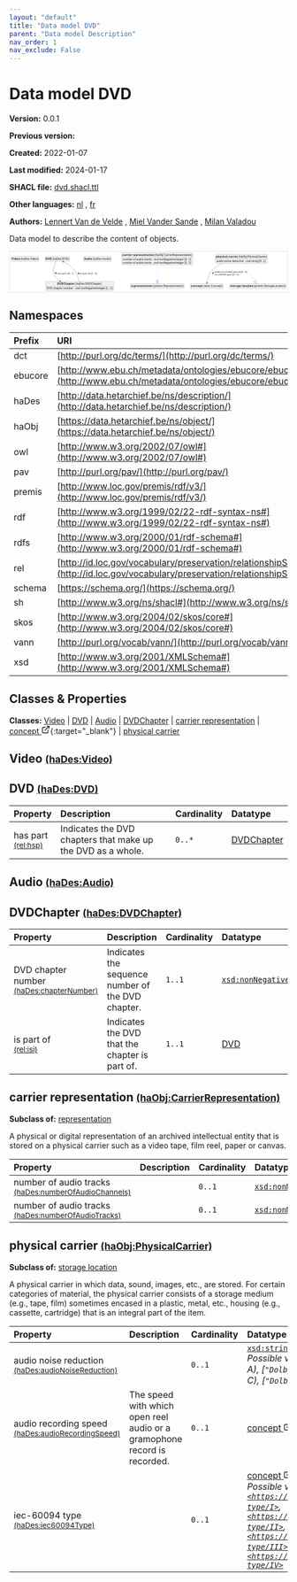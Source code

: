 ```yaml
---
layout: "default"
title: "Data model DVD"
parent: "Data model Description"
nav_order: 1
nav_exclude: False
---
```

<svg xmlns="http://www.w3.org/2000/svg" style="display: none;"><symbol id="svg-external-link" width="24" height="24" viewBox="0 0 24 24" fill="none" stroke="currentColor" stroke-width="2" stroke-linecap="round" stroke-linejoin="round" class="feather feather-external-link"><title id="svg-external-link-title">(external link)</title><path d="M18 13v6a2 2 0 0 1-2 2H5a2 2 0 0 1-2-2V8a2 2 0 0 1 2-2h6"></path><polyline points="15 3 21 3 21 9"></polyline><line x1="10" y1="14" x2="21" y2="3"></line> </symbol></svg>

Data model DVD
====================

**Version:** 0.0.1

**Previous version:** 

**Created:** 2022-01-07

**Last modified:** 2024-01-17

**SHACL file:** [dvd.shacl.ttl](dvd.shacl.ttl)

**Other languages:**
[nl](../nl)
, [fr](../fr)

**Authors:**
[Lennert Van de Velde](mailto:lennert.vandevelde@meemoo.be)
, [Miel Vander Sande](mailto:miel.vandersande@meemoo.be)
, [Milan Valadou](mailto:milan.valadou@meemoo.be)


Data model to describe the content of objects.

<div class="wrap">
  <div class="zoom">
  <svg xmlns="http://www.w3.org/2000/svg" xmlns:xlink="http://www.w3.org/1999/xlink" contentStyleType="text/css" preserveAspectRatio="none" version="1.1" viewBox="0 0 1535 223" zoomAndPan="magnify"><defs/><g><a href="#haDes%3AVideo" target="_top" title="#haDes%3AVideo" xlink:actuate="onRequest" xlink:href="#haDes%3AVideo" xlink:show="new" xlink:title="#haDes%3AVideo" xlink:type="simple"><g id="elem_haDes_Video"><rect codeLine="15" fill="#F1F1F1" height="26.2969" id="haDes_Video" rx="3.5" ry="3.5" style="stroke:#181818;stroke-width:0.5;" width="154" x="7" y="27.5"/><text fill="#000000" font-family="sans-serif" font-size="14" font-weight="bold" lengthAdjust="spacing" textLength="45" x="10" y="45.4951">Video</text><text fill="#000000" font-family="sans-serif" font-size="14" lengthAdjust="spacing" textLength="4" x="55" y="45.4951"> </text><text fill="#000000" font-family="sans-serif" font-size="14" lengthAdjust="spacing" textLength="99" x="59" y="45.4951">(haDes:Video)</text></g></a><a href="#haDes%3ADVD" target="_top" title="#haDes%3ADVD" xlink:actuate="onRequest" xlink:href="#haDes%3ADVD" xlink:show="new" xlink:title="#haDes%3ADVD" xlink:type="simple"><g id="elem_haDes_DVD"><rect codeLine="16" fill="#F1F1F1" height="26.2969" id="haDes_DVD" rx="3.5" ry="3.5" style="stroke:#181818;stroke-width:0.5;" width="134" x="196" y="27.5"/><text fill="#000000" font-family="sans-serif" font-size="14" font-weight="bold" lengthAdjust="spacing" textLength="33" x="199" y="45.4951">DVD</text><text fill="#000000" font-family="sans-serif" font-size="14" lengthAdjust="spacing" textLength="4" x="232" y="45.4951"> </text><text fill="#000000" font-family="sans-serif" font-size="14" lengthAdjust="spacing" textLength="91" x="236" y="45.4951">(haDes:DVD)</text></g></a><a href="#haDes%3AAudio" target="_top" title="#haDes%3AAudio" xlink:actuate="onRequest" xlink:href="#haDes%3AAudio" xlink:show="new" xlink:title="#haDes%3AAudio" xlink:type="simple"><g id="elem_haDes_Audio"><rect codeLine="17" fill="#F1F1F1" height="26.2969" id="haDes_Audio" rx="3.5" ry="3.5" style="stroke:#181818;stroke-width:0.5;" width="154" x="408" y="27.5"/><text fill="#000000" font-family="sans-serif" font-size="14" font-weight="bold" lengthAdjust="spacing" textLength="45" x="411" y="45.4951">Audio</text><text fill="#000000" font-family="sans-serif" font-size="14" lengthAdjust="spacing" textLength="4" x="456" y="45.4951"> </text><text fill="#000000" font-family="sans-serif" font-size="14" lengthAdjust="spacing" textLength="99" x="460" y="45.4951">(haDes:Audio)</text></g></a><a href="#haDes%3ADVDChapter" target="_top" title="#haDes%3ADVDChapter" xlink:actuate="onRequest" xlink:href="#haDes%3ADVDChapter" xlink:show="new" xlink:title="#haDes%3ADVDChapter" xlink:type="simple"><g id="elem_haDes_DVDChapter"><rect codeLine="18" fill="#F1F1F1" height="50.5938" id="haDes_DVDChapter" rx="3.5" ry="3.5" style="stroke:#181818;stroke-width:0.5;" width="376" x="198" y="166"/><text fill="#000000" font-family="sans-serif" font-size="14" font-weight="bold" lengthAdjust="spacing" textLength="96" x="263" y="183.9951">DVDChapter</text><text fill="#000000" font-family="sans-serif" font-size="14" lengthAdjust="spacing" textLength="4" x="359" y="183.9951"> </text><text fill="#000000" font-family="sans-serif" font-size="14" lengthAdjust="spacing" textLength="146" x="363" y="183.9951">(haDes:DVDChapter)</text><line style="stroke:#181818;stroke-width:0.5;" x1="199" x2="573" y1="192.2969" y2="192.2969"/><text fill="#000000" font-family="sans-serif" font-size="14" lengthAdjust="spacing" textLength="31" x="204" y="209.292">DVD</text><text fill="#000000" font-family="sans-serif" font-size="14" lengthAdjust="spacing" textLength="4" x="235" y="209.292"> </text><text fill="#000000" font-family="sans-serif" font-size="14" lengthAdjust="spacing" textLength="53" x="239" y="209.292">chapter</text><text fill="#000000" font-family="sans-serif" font-size="14" lengthAdjust="spacing" textLength="4" x="292" y="209.292"> </text><text fill="#000000" font-family="sans-serif" font-size="14" lengthAdjust="spacing" textLength="54" x="296" y="209.292">number</text><text fill="#000000" font-family="sans-serif" font-size="14" lengthAdjust="spacing" textLength="4" x="350" y="209.292"> </text><text fill="#000000" font-family="sans-serif" font-size="14" lengthAdjust="spacing" textLength="5" x="354" y="209.292">:</text><text fill="#000000" font-family="sans-serif" font-size="14" lengthAdjust="spacing" textLength="4" x="359" y="209.292"> </text><text fill="#000000" font-family="sans-serif" font-size="14" font-style="italic" lengthAdjust="spacing" textLength="165" x="363" y="209.292">xsd:nonNegativeInteger</text><text fill="#000000" font-family="sans-serif" font-size="14" lengthAdjust="spacing" textLength="4" x="528" y="209.292"> </text><text fill="#000000" font-family="sans-serif" font-size="14" lengthAdjust="spacing" textLength="36" x="532" y="209.292">[1..1]</text></g></a><a href="#haObj%3ACarrierRepresentation" target="_top" title="#haObj%3ACarrierRepresentation" xlink:actuate="onRequest" xlink:href="#haObj%3ACarrierRepresentation" xlink:show="new" xlink:title="#haObj%3ACarrierRepresentation" xlink:type="simple"><g id="elem_haObj_CarrierRepresentation"><rect codeLine="19" fill="#F1F1F1" height="66.8906" id="haObj_CarrierRepresentation" rx="3.5" ry="3.5" style="stroke:#181818;stroke-width:0.5;" width="393" x="619.5" y="7"/><text fill="#000000" font-family="sans-serif" font-size="14" font-weight="bold" lengthAdjust="spacing" textLength="53" x="622.5" y="24.9951">carrier</text><text fill="#000000" font-family="sans-serif" font-size="14" font-weight="bold" lengthAdjust="spacing" textLength="5" x="675.5" y="24.9951"> </text><text fill="#000000" font-family="sans-serif" font-size="14" font-weight="bold" lengthAdjust="spacing" textLength="118" x="680.5" y="24.9951">representation</text><text fill="#000000" font-family="sans-serif" font-size="14" lengthAdjust="spacing" textLength="4" x="798.5" y="24.9951"> </text><text fill="#000000" font-family="sans-serif" font-size="14" lengthAdjust="spacing" textLength="207" x="802.5" y="24.9951">(haObj:CarrierRepresentation)</text><line style="stroke:#181818;stroke-width:0.5;" x1="620.5" x2="1011.5" y1="33.2969" y2="33.2969"/><text fill="#000000" font-family="sans-serif" font-size="14" lengthAdjust="spacing" textLength="54" x="625.5" y="50.292">number</text><text fill="#000000" font-family="sans-serif" font-size="14" lengthAdjust="spacing" textLength="4" x="679.5" y="50.292"> </text><text fill="#000000" font-family="sans-serif" font-size="14" lengthAdjust="spacing" textLength="13" x="683.5" y="50.292">of</text><text fill="#000000" font-family="sans-serif" font-size="14" lengthAdjust="spacing" textLength="4" x="696.5" y="50.292"> </text><text fill="#000000" font-family="sans-serif" font-size="14" lengthAdjust="spacing" textLength="38" x="700.5" y="50.292">audio</text><text fill="#000000" font-family="sans-serif" font-size="14" lengthAdjust="spacing" textLength="4" x="738.5" y="50.292"> </text><text fill="#000000" font-family="sans-serif" font-size="14" lengthAdjust="spacing" textLength="42" x="742.5" y="50.292">tracks</text><text fill="#000000" font-family="sans-serif" font-size="14" lengthAdjust="spacing" textLength="4" x="784.5" y="50.292"> </text><text fill="#000000" font-family="sans-serif" font-size="14" lengthAdjust="spacing" textLength="5" x="788.5" y="50.292">:</text><text fill="#000000" font-family="sans-serif" font-size="14" lengthAdjust="spacing" textLength="4" x="793.5" y="50.292"> </text><text fill="#000000" font-family="sans-serif" font-size="14" font-style="italic" lengthAdjust="spacing" textLength="165" x="797.5" y="50.292">xsd:nonNegativeInteger</text><text fill="#000000" font-family="sans-serif" font-size="14" lengthAdjust="spacing" textLength="4" x="962.5" y="50.292"> </text><text fill="#000000" font-family="sans-serif" font-size="14" lengthAdjust="spacing" textLength="36" x="966.5" y="50.292">[0..1]</text><text fill="#000000" font-family="sans-serif" font-size="14" lengthAdjust="spacing" textLength="54" x="625.5" y="66.5889">number</text><text fill="#000000" font-family="sans-serif" font-size="14" lengthAdjust="spacing" textLength="4" x="679.5" y="66.5889"> </text><text fill="#000000" font-family="sans-serif" font-size="14" lengthAdjust="spacing" textLength="13" x="683.5" y="66.5889">of</text><text fill="#000000" font-family="sans-serif" font-size="14" lengthAdjust="spacing" textLength="4" x="696.5" y="66.5889"> </text><text fill="#000000" font-family="sans-serif" font-size="14" lengthAdjust="spacing" textLength="38" x="700.5" y="66.5889">audio</text><text fill="#000000" font-family="sans-serif" font-size="14" lengthAdjust="spacing" textLength="4" x="738.5" y="66.5889"> </text><text fill="#000000" font-family="sans-serif" font-size="14" lengthAdjust="spacing" textLength="42" x="742.5" y="66.5889">tracks</text><text fill="#000000" font-family="sans-serif" font-size="14" lengthAdjust="spacing" textLength="4" x="784.5" y="66.5889"> </text><text fill="#000000" font-family="sans-serif" font-size="14" lengthAdjust="spacing" textLength="5" x="788.5" y="66.5889">:</text><text fill="#000000" font-family="sans-serif" font-size="14" lengthAdjust="spacing" textLength="4" x="793.5" y="66.5889"> </text><text fill="#000000" font-family="sans-serif" font-size="14" font-style="italic" lengthAdjust="spacing" textLength="165" x="797.5" y="66.5889">xsd:nonNegativeInteger</text><text fill="#000000" font-family="sans-serif" font-size="14" lengthAdjust="spacing" textLength="4" x="962.5" y="66.5889"> </text><text fill="#000000" font-family="sans-serif" font-size="14" lengthAdjust="spacing" textLength="36" x="966.5" y="66.5889">[0..1]</text></g></a><a href="#premis%3ARepresentation" target="_top" title="#premis%3ARepresentation" xlink:actuate="onRequest" xlink:href="#premis%3ARepresentation" xlink:show="new" xlink:title="#premis%3ARepresentation" xlink:type="simple"><g id="elem_premis_Representation"><rect codeLine="20" fill="#F1F1F1" height="26.2969" id="premis_Representation" rx="3.5" ry="3.5" style="stroke:#181818;stroke-width:0.5;" width="297" x="667.5" y="178.5"/><text fill="#000000" font-family="sans-serif" font-size="14" font-weight="bold" lengthAdjust="spacing" textLength="118" x="670.5" y="196.4951">representation</text><text fill="#000000" font-family="sans-serif" font-size="14" lengthAdjust="spacing" textLength="4" x="788.5" y="196.4951"> </text><text fill="#000000" font-family="sans-serif" font-size="14" lengthAdjust="spacing" textLength="169" x="792.5" y="196.4951">(premis:Representation)</text></g></a><a href="../../terms/en#skos%3AConcept" target="_top" title="../../terms/en#skos%3AConcept" xlink:actuate="onRequest" xlink:href="../../terms/en#skos%3AConcept" xlink:show="new" xlink:title="../../terms/en#skos%3AConcept" xlink:type="simple"><g id="elem_skos_Concept"><rect codeLine="21" fill="#F1F1F1" height="26.2969" id="skos_Concept" rx="3.5" ry="3.5" style="stroke:#181818;stroke-width:0.5;" width="181" x="999.5" y="178.5"/><text fill="#000000" font-family="sans-serif" font-size="14" font-weight="bold" lengthAdjust="spacing" textLength="64" x="1002.5" y="196.4951">concept</text><text fill="#000000" font-family="sans-serif" font-size="14" lengthAdjust="spacing" textLength="4" x="1066.5" y="196.4951"> </text><text fill="#000000" font-family="sans-serif" font-size="14" lengthAdjust="spacing" textLength="107" x="1070.5" y="196.4951">(skos:Concept)</text></g></a><a href="#haObj%3APhysicalCarrier" target="_top" title="#haObj%3APhysicalCarrier" xlink:actuate="onRequest" xlink:href="#haObj%3APhysicalCarrier" xlink:show="new" xlink:title="#haObj%3APhysicalCarrier" xlink:type="simple"><g id="elem_haObj_PhysicalCarrier"><rect codeLine="22" fill="#F1F1F1" height="50.5938" id="haObj_PhysicalCarrier" rx="3.5" ry="3.5" style="stroke:#181818;stroke-width:0.5;" width="287" x="1138.5" y="15"/><text fill="#000000" font-family="sans-serif" font-size="14" font-weight="bold" lengthAdjust="spacing" textLength="64" x="1141.5" y="32.9951">physical</text><text fill="#000000" font-family="sans-serif" font-size="14" font-weight="bold" lengthAdjust="spacing" textLength="5" x="1205.5" y="32.9951"> </text><text fill="#000000" font-family="sans-serif" font-size="14" font-weight="bold" lengthAdjust="spacing" textLength="53" x="1210.5" y="32.9951">carrier</text><text fill="#000000" font-family="sans-serif" font-size="14" lengthAdjust="spacing" textLength="4" x="1263.5" y="32.9951"> </text><text fill="#000000" font-family="sans-serif" font-size="14" lengthAdjust="spacing" textLength="155" x="1267.5" y="32.9951">(haObj:PhysicalCarrier)</text><line style="stroke:#181818;stroke-width:0.5;" x1="1139.5" x2="1424.5" y1="41.2969" y2="41.2969"/><text fill="#000000" font-family="sans-serif" font-size="14" lengthAdjust="spacing" textLength="38" x="1144.5" y="58.292">audio</text><text fill="#000000" font-family="sans-serif" font-size="14" lengthAdjust="spacing" textLength="4" x="1182.5" y="58.292"> </text><text fill="#000000" font-family="sans-serif" font-size="14" lengthAdjust="spacing" textLength="38" x="1186.5" y="58.292">noise</text><text fill="#000000" font-family="sans-serif" font-size="14" lengthAdjust="spacing" textLength="4" x="1224.5" y="58.292"> </text><text fill="#000000" font-family="sans-serif" font-size="14" lengthAdjust="spacing" textLength="66" x="1228.5" y="58.292">reduction</text><text fill="#000000" font-family="sans-serif" font-size="14" lengthAdjust="spacing" textLength="4" x="1294.5" y="58.292"> </text><text fill="#000000" font-family="sans-serif" font-size="14" lengthAdjust="spacing" textLength="5" x="1298.5" y="58.292">:</text><text fill="#000000" font-family="sans-serif" font-size="14" lengthAdjust="spacing" textLength="4" x="1303.5" y="58.292"> </text><text fill="#000000" font-family="sans-serif" font-size="14" font-style="italic" lengthAdjust="spacing" textLength="68" x="1307.5" y="58.292">xsd:string</text><text fill="#000000" font-family="sans-serif" font-size="14" lengthAdjust="spacing" textLength="4" x="1375.5" y="58.292"> </text><text fill="#000000" font-family="sans-serif" font-size="14" lengthAdjust="spacing" textLength="36" x="1379.5" y="58.292">[0..1]</text></g></a><a href="#premis%3AStorageLocation" target="_top" title="#premis%3AStorageLocation" xlink:actuate="onRequest" xlink:href="#premis%3AStorageLocation" xlink:show="new" xlink:title="#premis%3AStorageLocation" xlink:type="simple"><g id="elem_premis_StorageLocation"><rect codeLine="23" fill="#F1F1F1" height="26.2969" id="premis_StorageLocation" rx="3.5" ry="3.5" style="stroke:#181818;stroke-width:0.5;" width="312" x="1216" y="178.5"/><text fill="#000000" font-family="sans-serif" font-size="14" font-weight="bold" lengthAdjust="spacing" textLength="61" x="1219" y="196.4951">storage</text><text fill="#000000" font-family="sans-serif" font-size="14" font-weight="bold" lengthAdjust="spacing" textLength="5" x="1280" y="196.4951"> </text><text fill="#000000" font-family="sans-serif" font-size="14" font-weight="bold" lengthAdjust="spacing" textLength="62" x="1285" y="196.4951">location</text><text fill="#000000" font-family="sans-serif" font-size="14" lengthAdjust="spacing" textLength="4" x="1347" y="196.4951"> </text><text fill="#000000" font-family="sans-serif" font-size="14" lengthAdjust="spacing" textLength="174" x="1351" y="196.4951">(premis:StorageLocation)</text></g></a><g id="link_haDes_DVD_haDes_DVDChapter"><path codeLine="28" d="M256.24,53.73 C246.6,72.98 231.87,110.75 249,136 C257.62,148.71 264.4819,155.5518 277.9619,163.0218 " fill="none" id="haDes_DVD-to-haDes_DVDChapter" style="stroke:#454645;stroke-width:1.0;"/><polygon fill="#454645" points="283.21,165.93,277.2767,158.0689,278.8366,163.5065,273.3991,165.0664,283.21,165.93" style="stroke:#454645;stroke-width:1.0;"/><polygon fill="#000000" points="254.9747,124.9705,256.094,115.526,250.3289,116.6718,254.9747,124.9705" style="stroke:#000000;stroke-width:1.0;"/><text fill="#000000" font-family="sans-serif" font-size="13" lengthAdjust="spacing" textLength="23" x="263" y="124.5669">has</text><text fill="#000000" font-family="sans-serif" font-size="13" lengthAdjust="spacing" textLength="4" x="286" y="124.5669"> </text><text fill="#000000" font-family="sans-serif" font-size="13" lengthAdjust="spacing" textLength="26" x="290" y="124.5669">part</text><text fill="#000000" font-family="sans-serif" font-size="13" lengthAdjust="spacing" textLength="4" x="316" y="124.5669"> </text><text fill="#000000" font-family="sans-serif" font-size="13" lengthAdjust="spacing" textLength="33" x="320" y="124.5669">[0..*]</text></g><g id="link_haDes_DVDChapter_haDes_DVD"><path codeLine="34" d="M382.52,165.7 C378.91,147.19 371.77,122.08 358,104 C340.53,81.07 317.4707,66.6248 296.2507,56.1548 " fill="none" id="haDes_DVDChapter-to-haDes_DVD" style="stroke:#454645;stroke-width:1.0;"/><polygon fill="#454645" points="290.87,53.5,297.1711,61.0694,295.3539,55.7124,300.7109,53.8951,290.87,53.5" style="stroke:#454645;stroke-width:1.0;"/><polygon fill="#000000" points="376.9065,116.1383,380.1938,125.0626,384.8116,121.426,376.9065,116.1383" style="stroke:#000000;stroke-width:1.0;"/><text fill="#000000" font-family="sans-serif" font-size="13" lengthAdjust="spacing" textLength="10" x="389" y="124.5669">is</text><text fill="#000000" font-family="sans-serif" font-size="13" lengthAdjust="spacing" textLength="4" x="399" y="124.5669"> </text><text fill="#000000" font-family="sans-serif" font-size="13" lengthAdjust="spacing" textLength="26" x="403" y="124.5669">part</text><text fill="#000000" font-family="sans-serif" font-size="13" lengthAdjust="spacing" textLength="4" x="429" y="124.5669"> </text><text fill="#000000" font-family="sans-serif" font-size="13" lengthAdjust="spacing" textLength="12" x="433" y="124.5669">of</text><text fill="#000000" font-family="sans-serif" font-size="13" lengthAdjust="spacing" textLength="4" x="445" y="124.5669"> </text><text fill="#000000" font-family="sans-serif" font-size="13" lengthAdjust="spacing" textLength="34" x="449" y="124.5669">[1..1]</text></g><g id="link_haObj_CarrierRepresentation_premis_Representation"><path codeLine="37" d="M816,74.2 C816,107.09 816,138.07 816,160.5 " fill="none" id="haObj_CarrierRepresentation-to-premis_Representation" style="stroke:#0000FF;stroke-width:1.0;stroke-dasharray:1.0,3.0;"/><polygon fill="none" points="816,178.5,822,160.5,810,160.5,816,178.5" style="stroke:#0000FF;stroke-width:1.0;"/></g><g id="link_haObj_PhysicalCarrier_premis_StorageLocation"><path codeLine="45" d="M1296.86,66.1 C1316.33,98.34 1340.4366,138.2307 1355.2466,162.7607 " fill="none" id="haObj_PhysicalCarrier-to-premis_StorageLocation" style="stroke:#0000FF;stroke-width:1.0;stroke-dasharray:1.0,3.0;"/><polygon fill="none" points="1364.55,178.17,1360.3831,159.6596,1350.1102,165.8618,1364.55,178.17" style="stroke:#0000FF;stroke-width:1.0;"/></g><g id="link_haObj_PhysicalCarrier_skos_Concept"><path codeLine="48" d="M1177.2,66.08 C1155.78,75.1 1134.94,87.37 1119,104 C1099.06,124.81 1093.4371,153.7829 1091.4971,172.2429 " fill="none" id="haObj_PhysicalCarrier-to-skos_Concept" style="stroke:#454645;stroke-width:1.0;"/><polygon fill="#454645" points="1090.87,178.21,1095.7887,169.6774,1091.3926,173.2374,1087.8326,168.8412,1090.87,178.21" style="stroke:#454645;stroke-width:1.0;"/><polygon fill="#000000" points="1120.8593,124.0233,1128.8277,118.8314,1124.2541,115.1393,1120.8593,124.0233" style="stroke:#000000;stroke-width:1.0;"/><text fill="#000000" font-family="sans-serif" font-size="13" lengthAdjust="spacing" textLength="35" x="1133" y="117.0669">audio</text><text fill="#000000" font-family="sans-serif" font-size="13" lengthAdjust="spacing" textLength="4" x="1168" y="117.0669"> </text><text fill="#000000" font-family="sans-serif" font-size="13" lengthAdjust="spacing" textLength="60" x="1172" y="117.0669">recording</text><text fill="#000000" font-family="sans-serif" font-size="13" lengthAdjust="spacing" textLength="4" x="1232" y="117.0669"> </text><text fill="#000000" font-family="sans-serif" font-size="13" lengthAdjust="spacing" textLength="39" x="1236" y="117.0669">speed</text><text fill="#000000" font-family="sans-serif" font-size="13" lengthAdjust="spacing" textLength="4" x="1275" y="117.0669"> </text><text fill="#000000" font-family="sans-serif" font-size="13" lengthAdjust="spacing" textLength="34" x="1279" y="117.0669">[0..1]</text><text fill="#000000" font-family="sans-serif" font-size="13" lengthAdjust="spacing" textLength="63" x="1133" y="132.1997">iec-60094</text><text fill="#000000" font-family="sans-serif" font-size="13" lengthAdjust="spacing" textLength="4" x="1196" y="132.1997"> </text><text fill="#000000" font-family="sans-serif" font-size="13" lengthAdjust="spacing" textLength="28" x="1200" y="132.1997">type</text><text fill="#000000" font-family="sans-serif" font-size="13" lengthAdjust="spacing" textLength="4" x="1228" y="132.1997"> </text><text fill="#000000" font-family="sans-serif" font-size="13" lengthAdjust="spacing" textLength="34" x="1232" y="132.1997">[0..1]</text></g></g></svg>
  </div>
</div>

## Namespaces

| Prefix | URI      |
| :----- | :------- |
| dct     | [http://purl.org/dc/terms/](http://purl.org/dc/terms/) |
| ebucore     | [http://www.ebu.ch/metadata/ontologies/ebucore/ebucore#](http://www.ebu.ch/metadata/ontologies/ebucore/ebucore#) |
| haDes     | [http://data.hetarchief.be/ns/description/](http://data.hetarchief.be/ns/description/) |
| haObj     | [https://data.hetarchief.be/ns/object/](https://data.hetarchief.be/ns/object/) |
| owl     | [http://www.w3.org/2002/07/owl#](http://www.w3.org/2002/07/owl#) |
| pav     | [http://purl.org/pav/](http://purl.org/pav/) |
| premis     | [http://www.loc.gov/premis/rdf/v3/](http://www.loc.gov/premis/rdf/v3/) |
| rdf     | [http://www.w3.org/1999/02/22-rdf-syntax-ns#](http://www.w3.org/1999/02/22-rdf-syntax-ns#) |
| rdfs     | [http://www.w3.org/2000/01/rdf-schema#](http://www.w3.org/2000/01/rdf-schema#) |
| rel     | [http://id.loc.gov/vocabulary/preservation/relationshipSubType/](http://id.loc.gov/vocabulary/preservation/relationshipSubType/) |
| schema     | [https://schema.org/](https://schema.org/) |
| sh     | [http://www.w3.org/ns/shacl#](http://www.w3.org/ns/shacl#) |
| skos     | [http://www.w3.org/2004/02/skos/core#](http://www.w3.org/2004/02/skos/core#) |
| vann     | [http://purl.org/vocab/vann/](http://purl.org/vocab/vann/) |
| xsd     | [http://www.w3.org/2001/XMLSchema#](http://www.w3.org/2001/XMLSchema#) |

## Classes & Properties

**Classes:** 
 [Video](#haDes%3AVideo) |  [DVD](#haDes%3ADVD) |  [Audio](#haDes%3AAudio) |  [DVDChapter](#haDes%3ADVDChapter) |  [carrier representation](#haObj%3ACarrierRepresentation) |  [concept <svg class="svg-external-link" viewBox="0 0 24 24" aria-labelledby="svg-external-link-title"><use xlink:href="#svg-external-link"></use></svg>](../../terms/en#skos%3AConcept){:target="_blank"} |  [physical carrier](#haObj%3APhysicalCarrier)
## <a id="haDes%3AVideo"></a>Video <small>[(haDes:Video)](http://data.hetarchief.be/ns/description/Video)</small>





## <a id="haDes%3ADVD"></a>DVD <small>[(haDes:DVD)](http://data.hetarchief.be/ns/description/DVD)</small>




| Property | Description | Cardinality | Datatype |
| :------ | :---------- | :---------- | :------- |
| <a id='rel%3Ahsp'></a>has part <br> <small>[(rel:hsp)](http://id.loc.gov/vocabulary/preservation/relationshipSubType/hsp)</small> | Indicates the DVD chapters that make up the DVD as a whole. | `0..*` | [DVDChapter](#haDes%3ADVDChapter)  |

## <a id="haDes%3AAudio"></a>Audio <small>[(haDes:Audio)](http://data.hetarchief.be/ns/description/Audio)</small>





## <a id="haDes%3ADVDChapter"></a>DVDChapter <small>[(haDes:DVDChapter)](http://data.hetarchief.be/ns/description/DVDChapter)</small>




| Property | Description | Cardinality | Datatype |
| :------ | :---------- | :---------- | :------- |
| <a id='haDes%3AchapterNumber'></a>DVD chapter number <br> <small>[(haDes:chapterNumber)](http://data.hetarchief.be/ns/description/chapterNumber)</small> | Indicates the sequence number of the DVD chapter. | `1..1` | [`xsd:nonNegativeInteger`](http://www.w3.org/2001/XMLSchema#nonNegativeInteger)  |
| <a id='rel%3Aisi'></a>is part of <br> <small>[(rel:isi)](http://id.loc.gov/vocabulary/preservation/relationshipSubType/isi)</small> | Indicates the DVD that the chapter is part of. | `1..1` | [DVD](#haDes%3ADVD)  |

## <a id="haObj%3ACarrierRepresentation"></a>carrier representation <small>[(haObj:CarrierRepresentation)](https://data.hetarchief.be/ns/object/CarrierRepresentation)</small>


**Subclass of:** 
[representation](#premis%3ARepresentation)

A physical or digital representation of an archived intellectual entity that is stored on a physical carrier such as a video tape, film reel, paper or canvas.

| Property | Description | Cardinality | Datatype |
| :------ | :---------- | :---------- | :------- |
| <a id='haDes%3AnumberOfAudioChannels'></a>number of audio tracks <br> <small>[(haDes:numberOfAudioChannels)](http://data.hetarchief.be/ns/description/numberOfAudioChannels)</small> |  | `0..1` | [`xsd:nonNegativeInteger`](http://www.w3.org/2001/XMLSchema#nonNegativeInteger)  |
| <a id='haDes%3AnumberOfAudioTracks'></a>number of audio tracks <br> <small>[(haDes:numberOfAudioTracks)](http://data.hetarchief.be/ns/description/numberOfAudioTracks)</small> |  | `0..1` | [`xsd:nonNegativeInteger`](http://www.w3.org/2001/XMLSchema#nonNegativeInteger)  |



## <a id="haObj%3APhysicalCarrier"></a>physical carrier <small>[(haObj:PhysicalCarrier)](https://data.hetarchief.be/ns/object/PhysicalCarrier)</small>


**Subclass of:** 
[storage location](#premis%3AStorageLocation)

A physical carrier in which data, sound, images, etc., are stored.  For certain categories of material, the physical carrier consists of a storage medium (e.g., tape, film) sometimes encased in a plastic, metal, etc., housing (e.g., cassette, cartridge) that is an integral part of the item.

| Property | Description | Cardinality | Datatype |
| :------ | :---------- | :---------- | :------- |
| <a id='haDes%3AaudioNoiseReduction'></a>audio noise reduction <br> <small>[(haDes:audioNoiseReduction)](http://data.hetarchief.be/ns/description/audioNoiseReduction)</small> |  | `0..1` | [`xsd:string`](http://www.w3.org/2001/XMLSchema#string) <br>_Possible values: [`"DBX"`](DBX), [`"Dolby A"`](Dolby A), [`"Dolby B"`](Dolby B), [`"Dolby C"`](Dolby C), [`"Dolby D"`](Dolby D)_ |
| <a id='haDes%3AaudioRecordingSpeed'></a>audio recording speed <br> <small>[(haDes:audioRecordingSpeed)](http://data.hetarchief.be/ns/description/audioRecordingSpeed)</small> | The speed with which open reel audio or a gramophone record is recorded. | `0..1` | [concept <svg class="svg-external-link" viewBox="0 0 24 24" aria-labelledby="svg-external-link-title"><use xlink:href="#svg-external-link"></use></svg>](../../terms/en#skos%3AConcept){:target="_blank"}  |
| <a id='haDes%3Aiec60094Type'></a>iec-60094 type <br> <small>[(haDes:iec60094Type)](http://data.hetarchief.be/ns/description/iec60094Type)</small> |  | `0..1` | [concept <svg class="svg-external-link" viewBox="0 0 24 24" aria-labelledby="svg-external-link-title"><use xlink:href="#svg-external-link"></use></svg>](../../terms/en#skos%3AConcept){:target="_blank"} <br>_Possible values: [`<https://data.hetarchief.be/id/iec60094-type/I>`](https://data.hetarchief.be/id/iec60094-type/I), [`<https://data.hetarchief.be/id/iec60094-type/II>`](https://data.hetarchief.be/id/iec60094-type/II), [`<https://data.hetarchief.be/id/iec60094-type/III>`](https://data.hetarchief.be/id/iec60094-type/III), [`<https://data.hetarchief.be/id/iec60094-type/IV>`](https://data.hetarchief.be/id/iec60094-type/IV)_ |



[^1]: Unique language tags required
<style>
.zoom > svg {
    width: 100%;
    height: auto;
    background-color: #fff;
}

.zoom > svg text{
   -webkit-user-select: none;
   -moz-user-select: none;
   -ms-user-select: none;
   user-select: none;
}

.wrap {
  overflow: hidden;
  border: 1px solid #E6E6E6;
}

.zoom {
  position: relative;
}

.zoom:hover {
  transform: scale(2.0); cursor: grab;
}
.svg-external-link {
  width: 16px;
  height: 16px;
}
</style>
<script>
var svg = document.querySelector('svg[zoomAndPan="magnify"]');
var zoomDiv = document.querySelector('.zoom');
zoomDiv.addEventListener('mouseleave', onMouseOutZoomDiv);
if (window.PointerEvent) {
  svg.addEventListener('pointerdown', onPointerDown);
  svg.addEventListener('pointerup', onPointerUp);
  svg.addEventListener('pointerleave', onPointerUp); 
  svg.addEventListener('pointermove', onPointerMove); 
} else {

  svg.addEventListener('mousedown', onPointerDown); 
  svg.addEventListener('mouseup', onPointerUp); 
  svg.addEventListener('mouseleave', onPointerUp); 
  svg.addEventListener('mousemove', onPointerMove); 

  svg.addEventListener('touchstart', onPointerDown);
  svg.addEventListener('touchend', onPointerUp);
  svg.addEventListener('touchmove', onPointerMove); 
}

function getPointFromEvent (event) {
  var point = {x:0, y:0};
  if (event.targetTouches) {
    point.x = event.targetTouches[0].clientX;
    point.y = event.targetTouches[0].clientY;
  } else {
    point.x = event.clientX;
    point.y = event.clientY;
  }
  
  return point;
}

var isPointerDown = false;

var pointerOrigin = {
  x: 0,
  y: 0
};

function onPointerDown(event) {
  isPointerDown = true; 
  
  var pointerPosition = getPointFromEvent(event);
  pointerOrigin.x = pointerPosition.x;
  pointerOrigin.y = pointerPosition.y;
}

var originalViewBoxString = svg.getAttribute('viewBox');
var originalViewBoxList= svg.viewBox.baseVal;

var originalViewBox = {
    x: originalViewBoxList.x,
    y: originalViewBoxList.y,
    width: originalViewBoxList.width,
    height: originalViewBoxList.height
};

var viewBox = structuredClone(originalViewBox);
console.log(viewBox);
var newViewBox = {
  x: 0,
  y: 0
};

var ratio = viewBox.width / svg.getBoundingClientRect().width;
window.addEventListener('resize', function() {
  ratio = viewBox.width / svg.getBoundingClientRect().width;
});

function onPointerMove (event) {
  if (!isPointerDown) {
    return;
  }
  event.preventDefault();

  var pointerPosition = getPointFromEvent(event);

  newViewBox.x = viewBox.x - ((pointerPosition.x - pointerOrigin.x) * ratio);
  newViewBox.y = viewBox.y - ((pointerPosition.y - pointerOrigin.y) * ratio);

  var viewBoxString = `${newViewBox.x} ${newViewBox.y} ${viewBox.width} ${viewBox.height}`;
  svg.setAttribute('viewBox', viewBoxString);
}

function onPointerUp() {
  isPointerDown = false;

  viewBox.x = newViewBox.x;
  viewBox.y = newViewBox.y;
}
function onMouseOutZoomDiv(event) {

  var viewBoxString = structuredClone(originalViewBoxString);
  viewBox.x = 0;
  viewBox.y = 0;
  svg.setAttribute('viewBox', originalViewBoxString);
}

</script>
